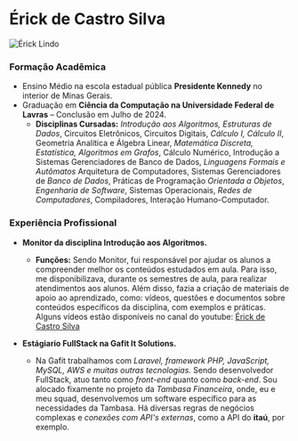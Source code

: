 # Érick de Castro Silva

![Érick Lindo]([[https://drive.google.com/file/d/1_G4i4jSBh4Ne_f_EnBpLECpXEYqOO2Vv/view?usp=share_link]] "Érick Lindo")

### Formação Acadêmica

- Ensino Médio na escola estadual pública **Presidente Kennedy** no interior de Minas Gerais.
- Graduação em **Ciência da Computação na Universidade Federal de Lavras** – Conclusão em Julho de 2024.
  - **Disciplinas Cursadas:** _Introdução aos Algoritmos, Estruturas de Dados_, Circuitos Eletrônicos, Circuitos Digitais, _Cálculo I, Cálculo II_, Geometria Analítica e Álgebra Linear, _Matemática Discreta, Estatística, Algoritmos em Grafos_, Cálculo Numérico, Introdução a Sistemas Gerenciadores de Banco de Dados, _Linguagens Formais e Autômatos_ Arquitetura de Computadores, Sistemas Gerenciadores de _Banco de Dados_, Práticas de Programação _Orientada a Objetos_, _Engenharia de Software_, Sistemas Operacionais, _Redes de Computadores_, Compiladores, Interação Humano-Computador.

### Experiência Profissional

- **Monitor da disciplina Introdução aos Algoritmos.**

  - **Funções:** Sendo Monitor, fui responsável por ajudar os alunos a compreender melhor os conteúdos estudados em aula. Para isso, me disponibilizava, durante os semestres de aula, para realizar atendimentos aos alunos. Além disso, fazia a criação de materiais de apoio ao aprendizado, como: vídeos, questões e documentos sobre conteúdos específicos da disciplina, com exemplos e práticas. Alguns vídeos estão disponíveis no canal do youtube: [Érick de Castro Silva](https://www.youtube.com/channel/UCfEvjJTHQpOwaQXEX5H9Sdg "Canal com alguns vídeos que fiz na monitoria")

- **Estágiario FullStack na Gafit It Solutions.**
  - Na Gafit trabalhamos com _Laravel, framework PHP, JavaScript, MySQL, AWS e muitas outras tecnologias._ Sendo desenvolvedor FullStack, atuo tanto como _front-end_ quanto como _back-end_. Sou alocado fixamente no projeto da _Tambasa Financeira_, onde, eu e meu squad, desenvolvemos um software específico para as necessidades da Tambasa. Há diversas regras de negócios complexas e _conexões com API's externas_, como a API do **itaú**, por exemplo.
